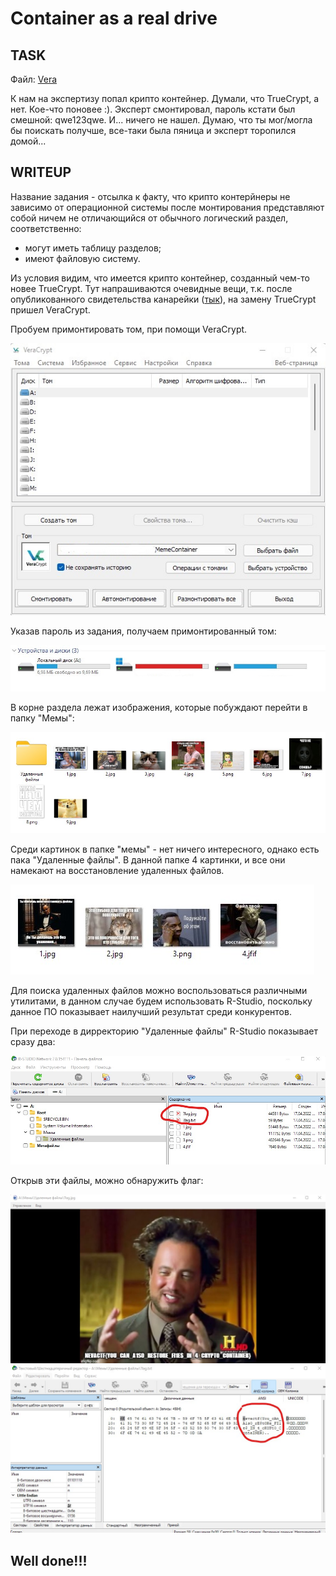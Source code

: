 # Container as a real drive

## TASK

Файл: [Vera](/NevaCTF-2022/Container_as_a_real_drive/files/MemeContainer)

К нам на экспертизу попал крипто контейнер. Думали, что TrueCrypt, а нет. Кое-что поновее :). Эксперт смонтировал, пароль кстати был смешной: qwe123qwe. И... ничего не нашел. Думаю, что ты мог/могла бы поискать получше, все-таки была пяница и эксперт торопился домой...

## WRITEUP

Название задания - отсылка к факту, что крипто контерйнеры не зависимо от операционной системы после монтирования представляют собой ничем не отличающийся от обычного логический раздел, соответственно:
- могут иметь таблицу разделов;
- имеют файловую систему.

Из условия видим, что имеется крипто контейнер, созданный чем-то новее TrueCrypt. Тут напрашиваются очевидные вещи, т.к. после опубликованного свидетельства канарейки ([тык](https://www.opennet.ru/opennews/art.shtml?num=40008 "В обращении о закрытии TrueCrypt нашли скрытое предупреждение о причастности АНБ")), на замену TrueCrypt пришел VeraCrypt.

Пробуем примонтировать том, при помощи VeraCrypt.

![Vera](/NevaCTF-2022/Container_as_a_real_drive/img/1.jpg)

Указав пароль из задания, получаем примонтированный том:

![Mount](/NevaCTF-2022/Container_as_a_real_drive/img/2.jpg)

В корне раздела лежат изображения, которые побуждают перейти в папку "Мемы":

![PMount](/NevaCTF-2022/Container_as_a_real_drive/img/3.jpg)

Среди картинок в папке "мемы" - нет ничего интересного, однако есть пака "Удаленные файлы". В данной папке 4 картинки, и все они намекают на восстановление удаленных файлов. 

![PMount](/NevaCTF-2022/Container_as_a_real_drive/img/4.jpg)

Для поиска удаленных файлов можно воспользоваться различными утилитами, в данном случае будем использовать R-Studio, поскольку данное ПО показывает наилучший результат среди конкурентов.

При переходе в дирректорию "Удаленные файлы" R-Studio показывает сразу два:

![PMount](/NevaCTF-2022/Container_as_a_real_drive/img/5.jpg)

Открыв эти файлы, можно обнаружить флаг:

![PMount](/NevaCTF-2022/Container_as_a_real_drive/img/6.jpg)
![PMount](/NevaCTF-2022/Container_as_a_real_drive/img/7.jpg)

## Well done!!!